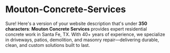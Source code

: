 # Mouton-Concrete-Services
Sure! Here's a version of your website description that's under **350 characters**:  **Mouton Concrete Services** provides expert residential concrete work in Santa Fe, TX. With 40+ years of experience, we specialize in driveways, patios, demolition, and masonry repair—delivering durable, clean, and custom solutions built to last.
